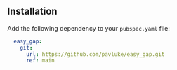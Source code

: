 ## Installation

Add the following dependency to your `pubspec.yaml` file:
```yaml
  easy_gap:
    git:
      url: https://github.com/pavluke/easy_gap.git
      ref: main
```
